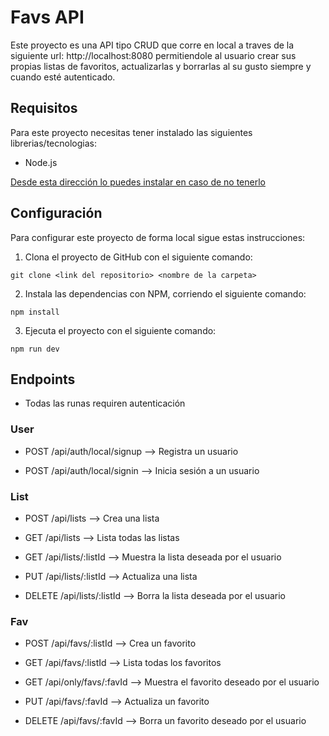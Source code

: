 # Favs API

Este proyecto es una API tipo CRUD que corre en local a traves de la siguiente url: http://localhost:8080 permitiendole al usuario crear sus propias listas de favoritos, actualizarlas y borrarlas al su gusto siempre y cuando esté autenticado.

## Requisitos

Para este proyecto necesitas tener instalado las siguientes librerias/tecnologias:

- Node.js

[Desde esta dirección lo puedes instalar en caso de no tenerlo](https://nodejs.org/es/download/)

## Configuración

Para configurar este proyecto de forma local sigue estas instrucciones:

1. Clona el proyecto de GitHub con el siguiente comando:

```
git clone <link del repositorio> <nombre de la carpeta>
```

2. Instala las dependencias con NPM, corriendo el siguiente comando:

```
npm install
```

3. Ejecuta el proyecto con el siguiente comando:

```
npm run dev
```

## Endpoints

- Todas las runas requiren autenticación

### User

- POST /api/auth/local/signup
  --> Registra un usuario

- POST /api/auth/local/signin
  --> Inicia sesión a un usuario

### List

- POST /api/lists
  --> Crea una lista

- GET /api/lists
  --> Lista todas las listas

- GET /api/lists/:listId
  --> Muestra la lista deseada por el usuario

- PUT /api/lists/:listId
  --> Actualiza una lista

- DELETE /api/lists/:listId
  --> Borra la lista deseada por el usuario

### Fav

- POST /api/favs/:listId
  --> Crea un favorito

- GET /api/favs/:listId
  --> Lista todas los favoritos

- GET /api/only/favs/:favId
  --> Muestra el favorito deseado por el usuario

- PUT /api/favs/:favId
  --> Actualiza un favorito

- DELETE /api/favs/:favId
  --> Borra un favorito deseado por el usuario
